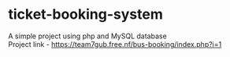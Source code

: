 # ticket-booking-system
A simple project using php and MySQL database <br>
Project link - https://team7gub.free.nf/bus-booking/index.php?i=1
